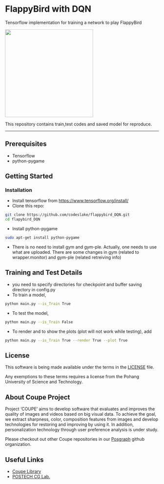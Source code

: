 
# FlappyBird with DQN
Tensorflow implementation for training a network to play FlappyBird

<img src="./assets/result.gif" width="288">

This repository contains train,test codes and saved model for reproduce.

--------------------------
## Prerequisites
- Tensorflow
- python-pygame

## Getting Started
### Installation
-   Install tensorflow from https://www.tensorflow.org/install/
-   Clone this repo:
```bash
git clone https://github.com/codeslake/flappybird_DQN.git
cd flapybird_DQN
```
-   Install python-pygame
```bash
sudo apt-get install python-pygame
```
-   There is no need to install gym and gym-ple. Actually, one needs to use what are uploaded.
    There are some changes in gym (related to wrapper.monitor) and gym-ple (related retreiving info) 

## Training and Test Details
-   you need to specify directories for checkpoint and buffer saving directory in config.py
-   To train a model,  
```bash
python main.py --is_Train True
```
-   To test the model,
```bash
python main.py --is_Train False
```
-   To render and to show the plots (plot will not work while testing), add 
```bash
python main.py --is_Train True --render True --plot True
```

## License ##
This software is being made available under the terms in the [LICENSE](LICENSE) file.

Any exemptions to these terms requires a license from the Pohang University of Science and Technology.

## About Coupe Project ##
Project ‘COUPE’ aims to develop software that evaluates and improves the quality of images and videos based on big visual data. To achieve the goal, we extract sharpness, color, composition features from images and develop technologies for restoring and improving by using it. In addition, personalization technology through user preference analysis is under study.  
    
Please checkout out other Coupe repositories in our [Posgraph](https://github.com/posgraph) github organization.

## Useful Links ##
* [Coupe Library](http://coupe.postech.ac.kr/)
* [POSTECH CG Lab.](http://cg.postech.ac.kr/)
